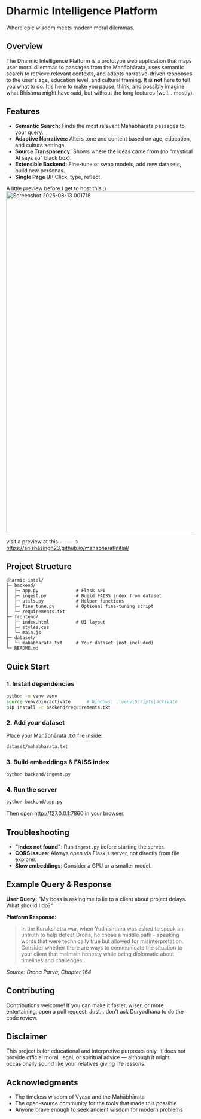 # Dharmic Intelligence Platform

Where epic wisdom meets modern moral dilemmas.

## Overview

The Dharmic Intelligence Platform is a prototype web application that maps user moral dilemmas to passages from the Mahābhārata, uses semantic search to retrieve relevant contexts, and adapts narrative-driven responses to the user's age, education level, and cultural framing. It is **not** here to tell you what to do. It's here to make you pause, think, and possibly imagine what Bhishma might have said, but without the long lectures (well… mostly).

## Features

- **Semantic Search:** Finds the most relevant Mahābhārata passages to your query.
- **Adaptive Narratives:** Alters tone and content based on age, education, and culture settings.
- **Source Transparency:** Shows where the ideas came from (no "mystical AI says so" black box).
- **Extensible Backend:** Fine-tune or swap models, add new datasets, build new personas.
- **Single Page UI:** Click, type, reflect.

A little preview before I get to host this ;)
  <img width="1721" height="913" alt="Screenshot 2025-08-13 001718" src="https://github.com/user-attachments/assets/49320c42-8408-4054-92d3-8b0f357fe3ed" />

visit a preview at this -----> https://anishasingh23.github.io/mahabharatInitial/

## Project Structure

```
dharmic-intel/
├─ backend/
│  ├─ app.py              # Flask API
│  ├─ ingest.py           # Build FAISS index from dataset
│  ├─ utils.py            # Helper functions
│  ├─ fine_tune.py        # Optional fine-tuning script
│  └─ requirements.txt
├─ frontend/
│  ├─ index.html          # UI layout
│  ├─ styles.css
│  └─ main.js
├─ dataset/
│  └─ mahabharata.txt     # Your dataset (not included)
└─ README.md
```

## Quick Start

### 1. Install dependencies

```bash
python -m venv venv
source venv/bin/activate      # Windows: .\venv\Scripts\activate
pip install -r backend/requirements.txt
```

### 2. Add your dataset

Place your Mahābhārata .txt file inside:

```bash
dataset/mahabharata.txt
```

### 3. Build embeddings & FAISS index

```bash
python backend/ingest.py
```

### 4. Run the server

```bash
python backend/app.py
```

Then open http://127.0.0.1:7860 in your browser.

## Troubleshooting

- **"Index not found"**: Run `ingest.py` before starting the server.
- **CORS issues**: Always open via Flask's server, not directly from file explorer.
- **Slow embeddings**: Consider a GPU or a smaller model.

## Example Query & Response

**User Query:** "My boss is asking me to lie to a client about project delays. What should I do?"

**Platform Response:** 
> In the Kurukshetra war, when Yudhishthira was asked to speak an untruth to help defeat Drona, he chose a middle path - speaking words that were technically true but allowed for misinterpretation. Consider whether there are ways to communicate the situation to your client that maintain honesty while being diplomatic about timelines and challenges...

*Source: Drona Parva, Chapter 164*

## Contributing

Contributions welcome! If you can make it faster, wiser, or more entertaining, open a pull request. Just… don't ask Duryodhana to do the code review.

## Disclaimer

This project is for educational and interpretive purposes only. It does not provide official moral, legal, or spiritual advice — although it might occasionally sound like your relatives giving life lessons.


## Acknowledgments

- The timeless wisdom of Vyasa and the Mahābhārata
- The open-source community for the tools that made this possible
- Anyone brave enough to seek ancient wisdom for modern problems
